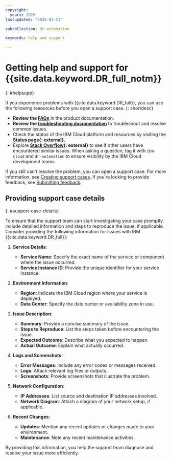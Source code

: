 ```yaml
---
copyright:
  years: 2025
lastupdated: "2025-01-21"

subcollection: dr-automation

keywords: help and support

---
```


# Getting help and support for {{site.data.keyword.DR_full_notm}}
{: #helpsupp}

If you experience problems with {{site.data.keyword.DR_full}}, you can use the following resources before you open a support case.
{: shortdesc}

- **Review the [FAQs](/docs/linktoyourfaqtopic)** in the product documentation.
- **Review the [troubleshooting documentation](/docs/linktoyourfirsttroubleshootingtopic)** to troubleshoot and resolve common issues.
- Check the status of the IBM Cloud platform and resources by visiting the **[Status page](https://cloud.ibm.com/status){: external}.**
- Explore **[Stack Overflow](https://stackoverflow.com/questions/tagged/ibm-cloud){: external}** to see if other users have encountered similar issues. When asking a question, tag it with `ibm-cloud` and `dr-automation` to ensure visibility by the IBM Cloud development teams.

If you still can't resolve the problem, you can open a support case. For more information, see [Creating support cases](/docs/account?topic=account-open-case&interface=ui). If you're looking to provide feedback, see [Submitting feedback](/docs/overview?topic=overview-feedback).

## Providing support case details
{: #support-case-details}

To ensure that the support team can start investigating your case promptly, include detailed information and steps to reproduce the issue, if applicable. Consider providing the following information for issues with IBM {{site.data.keyword.DR_full}}:

1. **Service Details**:
   - **Service Name**: Specify the exact name of the service or component where the issue occurred.
   - **Service Instance ID**: Provide the unique identifier for your service instance.

2. **Environment Information**:
   - **Region**: Indicate the IBM Cloud region where your service is deployed.
   - **Data Center**: Specify the data center or availability zone in use.

3. **Issue Description**:
   - **Summary**: Provide a concise summary of the issue.
   - **Steps to Reproduce**: List the steps taken before encountering the issue.
   - **Expected Outcome**: Describe what you expected to happen.
   - **Actual Outcome**: Explain what actually occurred.

4. **Logs and Screenshots**:
   - **Error Messages**: Include any error codes or messages received.
   - **Logs**: Attach relevant log files or outputs.
   - **Screenshots**: Provide screenshots that illustrate the problem.

5. **Network Configuration**:
   - **IP Addresses**: List source and destination IP addresses involved.
   - **Network Diagram**: Attach a diagram of your network setup, if applicable.

6. **Recent Changes**:
   - **Updates**: Mention any recent updates or changes made to your environment.
   - **Maintenance**: Note any recent maintenance activities.

By providing this information, you help the support team diagnose and resolve your issue more efficiently.
